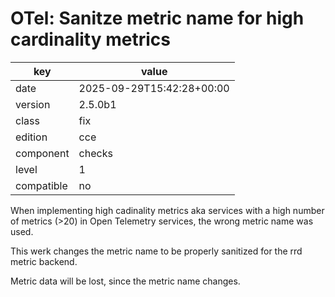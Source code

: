 [//]: # (werk v2)
# OTel: Sanitze metric name for high cardinality metrics

key        | value
---------- | ---
date       | 2025-09-29T15:42:28+00:00
version    | 2.5.0b1
class      | fix
edition    | cce
component  | checks
level      | 1
compatible | no

When implementing high cadinality metrics aka services with a high number of metrics (>20) in Open Telemetry services,
the wrong metric name was used.

This werk changes the metric name to be properly sanitized for the rrd metric backend.

Metric data will be lost, since the metric name changes.
